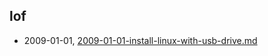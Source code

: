 ## lof
* 2009-01-01, [2009-01-01-install-linux-with-usb-drive.md](../posts/2009-01-01-install-linux-with-usb-drive.md)